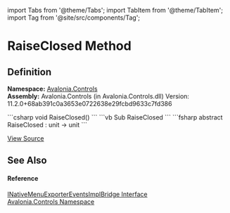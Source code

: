import Tabs from '@theme/Tabs'; 
import TabItem from '@theme/TabItem'; 
import Tag from '@site/src/components/Tag'; 

# RaiseClosed Method




## Definition
**Namespace:** <a href="N_Avalonia_Controls">Avalonia.Controls</a>  
**Assembly:** Avalonia.Controls (in Avalonia.Controls.dll) Version: 11.2.0+68ab391c0a3653e0722638e29fcbd9633c7fd386

<Tabs groupId="api-code-preview">
<TabItem value="csharp" label="C#">
```csharp
void RaiseClosed()
```
</TabItem>
<TabItem value="vb" label="VB">
```vb
Sub RaiseClosed
```
</TabItem>
<TabItem value="fsharp" label="F#">
```fsharp
abstract RaiseClosed : unit -> unit 
```
</TabItem>
</Tabs>



<a href="https://github.com/AvaloniaUI/Avalonia/tree/master/srcAvalonia.Controls/INativeMenuExporterEventsImplBridge.cs" title="View the source code">View Source</a>



## See Also


#### Reference
<a href="T_Avalonia_Controls_INativeMenuExporterEventsImplBridge">INativeMenuExporterEventsImplBridge Interface</a>  
<a href="N_Avalonia_Controls">Avalonia.Controls Namespace</a>  
